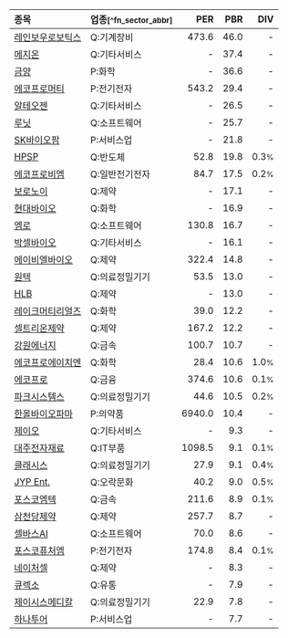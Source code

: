 | **종목** | **업종**<small>[^fn_sector_abbr]</small> | **PER** | **PBR** | **DIV** |
| :--- | :--- | --: | --: | --: |
| [레인보우로보틱스](/277810/) | Q:기계장비 | 473.6 | 46.0 | - |
| [메지온](/140410/) | Q:기타서비스 | - | 37.4 | - |
| [금양](/001570/) | P:화학 | - | 36.6 | - |
| [에코프로머티](/450080/) | P:전기전자 | 543.2 | 29.4 | - |
| [알테오젠](/196170/) | Q:기타서비스 | - | 26.5 | - |
| [루닛](/328130/) | Q:소프트웨어 | - | 25.7 | - |
| [SK바이오팜](/326030/) | P:서비스업 | - | 21.8 | - |
| [HPSP](/403870/) | Q:반도체 | 52.8 | 19.8 | 0.3<small>%</small> |
| [에코프로비엠](/247540/) | Q:일반전기전자 | 84.7 | 17.5 | 0.2<small>%</small> |
| [보로노이](/310210/) | Q:제약 | - | 17.1 | - |
| [현대바이오](/048410/) | Q:화학 | - | 16.9 | - |
| [엠로](/058970/) | Q:소프트웨어 | 130.8 | 16.7 | - |
| [박셀바이오](/323990/) | Q:기타서비스 | - | 16.1 | - |
| [에이비엘바이오](/298380/) | Q:제약 | 322.4 | 14.8 | - |
| [원텍](/336570/) | Q:의료정밀기기 | 53.5 | 13.0 | - |
| [HLB](/028300/) | Q:제약 | - | 13.0 | - |
| [레이크머티리얼즈](/281740/) | Q:화학 | 39.0 | 12.2 | - |
| [셀트리온제약](/068760/) | Q:제약 | 167.2 | 12.2 | - |
| [강원에너지](/114190/) | Q:금속 | 100.7 | 10.7 | - |
| [에코프로에이치엔](/383310/) | Q:화학 | 28.4 | 10.6 | 1.0<small>%</small> |
| [에코프로](/086520/) | Q:금융 | 374.6 | 10.6 | 0.1<small>%</small> |
| [파크시스템스](/140860/) | Q:의료정밀기기 | 44.6 | 10.5 | 0.2<small>%</small> |
| [한올바이오파마](/009420/) | P:의약품 | 6940.0 | 10.4 | - |
| [제이오](/418550/) | Q:기타서비스 | - | 9.3 | - |
| [대주전자재료](/078600/) | Q:IT부품 | 1098.5 | 9.1 | 0.1<small>%</small> |
| [클래시스](/214150/) | Q:의료정밀기기 | 27.9 | 9.1 | 0.4<small>%</small> |
| [JYP Ent.](/035900/) | Q:오락문화 | 40.2 | 9.0 | 0.5<small>%</small> |
| [포스코엠텍](/009520/) | Q:금속 | 211.6 | 8.9 | 0.1<small>%</small> |
| [삼천당제약](/000250/) | Q:제약 | 257.7 | 8.7 | - |
| [셀바스AI](/108860/) | Q:소프트웨어 | 70.0 | 8.6 | - |
| [포스코퓨처엠](/003670/) | P:전기전자 | 174.8 | 8.4 | 0.1<small>%</small> |
| [네이처셀](/007390/) | Q:제약 | - | 8.3 | - |
| [큐렉소](/060280/) | Q:유통 | - | 7.9 | - |
| [제이시스메디칼](/287410/) | Q:의료정밀기기 | 22.9 | 7.8 | - |
| [하나투어](/039130/) | P:서비스업 | - | 7.7 | - |
